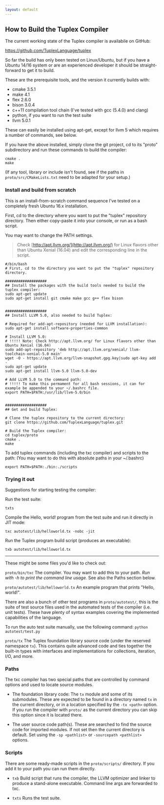 ```yaml
---
layout: default
---
```

## How to Build the Tuplex Compiler

The current working state of the Tuplex compiler is availabile on GitHub:

<a href="https://github.com/TuplexLanguage/tuplex" target="_blank">https://github.com/TuplexLanguage/tuplex</a>

So far the build has only been tested on Linux/Ubuntu, but if you have a Ubuntu 14/16 system or are an experienced developer it should be straight-forward to get it to build.

These are the prerequisite tools, and the version it currently builds with:

* cmake 3.5.1
* make 4.1
* flex 2.6.0
* bison 3.0.4
* c++11 compilation tool chain (I've tested with gcc (5.4.0) and clang)
* python, if you want to run the test suite
* llvm 5.0.1

These can easily be installed using apt-get, except for llvm 5 which requires a number of commands, see below.

If you have the above installed, simply clone the git project, cd to its "proto" subdirectory and run these commands to build the compiler:

    cmake .
    make

(If any tool, library or include isn't found, see if the paths in `proto/src/CMakeLists.txt` need to be adapted for your setup.)

### Install and build from scratch

This is an install-from-scratch command sequence I've tested on a completely fresh Ubuntu 16.x installation.

First, cd to the directory where you want to put the "tuplex" repository directory.
Then either copy-paste it into your console, or run as a bash script.

You may want to change the PATH settings.

> Check [http://apt.llvm.org/](http://apt.llvm.org/) for Linux flavors other than Ubuntu Xenial (16.04) and edit the corresponding line in the script.

```
#/bin/bash
# First, cd to the directory you want to put the "tuplex" repository directory.

###################
## Install the packages with the build tools needed to build the tuplex compiler:
sudo apt-get update
sudo apt-get install git cmake make gcc g++ flex bison


###################
## Install LLVM 5.0, also needed to build Tuplex:

# Required for add-apt-repository (needed for LLVM installation):
sudo apt-get install software-properties-common

# Install LLVM 5.0:
# !!!!! Note: Check http://apt.llvm.org/ for Linux flavors other than Ubuntu Xenial (16.04)
sudo add-apt-repository 'deb http://apt.llvm.org/xenial/ llvm-toolchain-xenial-5.0 main'
wget -O - https://apt.llvm.org/llvm-snapshot.gpg.key|sudo apt-key add -
sudo apt-get update
sudo apt-get install llvm-5.0 llvm-5.0-dev

# Add LLVM 5.0 to the command path:
# !!!!! To make this permament for all bash sessions, it can for example be appended to your ~/.bashrc file.
export PATH=$PATH:/usr/lib/llvm-5.0/bin


###################
## Get and build Tuplex:

# Clone the tuplex repository to the current directory:
git clone https://github.com/TuplexLanguage/tuplex.git

# Build the Tuplex compiler:
cd tuplex/proto
cmake .
make
```

To add tuplex commands (including the txc compiler) and scripts to the path:
(You may want to do this with absolute paths in your ~/.bashrc)

```
export PATH=$PATH:./bin:./scripts
```

### Trying it out

Suggestions for starting testing the compiler:

Run the test suite:

    txts

Compile the Hello, world! program from the test suite and run it directly in JIT mode:

    txc autotest/lib/helloworld.tx -nobc -jit

Run the Tuplex program build script (produces an executable):

    txb autotest/lib/helloworld.tx

---

These might be some files you'd like to check out:

`proto/bin/txc` The compiler. You may want to add this to your path. *Run with -h to print the command line usage.* See also the Paths section below.

`proto/autotest/lib/helloworld.tx` An example program that prints "Hello, world!".

There are also a bunch of other test programs in `proto/autotest/`, this is the suite of test source files used in the automated tests of the compiler (i.e. unit tests). These have plenty of syntax examples covering the implemented capabilities of the language.

To run the auto test suite manually, use the following command: `python autotest/test.py`

`proto/tx` The Tuplex foundation library source code (under the reserved namespace `tx`). This contains quite advanced code and ties together the built-in types with interfaces and implementations for collections, iteration, I/O, and more.


### Paths

The txc compiler has two special paths that are controlled by command options and used to locate source modules.

* The foundation library code: The `tx` module and some of its submodules. These are expected to be found in a directory named `tx` in the current directory, or in a location specified by the `-tx <path>` option. If you run the compiler with `proto/` as the current directory you can skip this option since it is located there.

* The user source code path(s). These are searched to find the source code for imported modules. If not set then the current directory is default. Set using the `-sp <pathlist>` or `-sourcepath <pathlist>` options.


### Scripts

There are some ready-made scripts in the `proto/scripts/` directory. If you add it to your path you can run them directly.

* `txb`
Build script that runs the compiler, the LLVM optimizer and linker to produce a stand-alone executable. Command line args are forwarded to txc.

* `txts`
Runs the test suite.